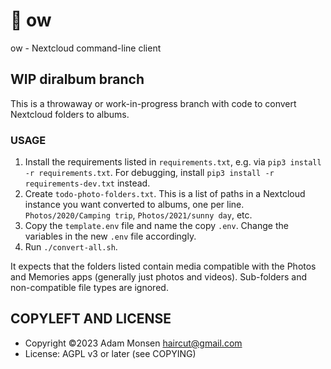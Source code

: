 # 🦉 ow

ow - Nextcloud command-line client

## WIP diralbum branch

This is a throwaway or work-in-progress branch with code to convert Nextcloud folders to albums.

### USAGE

1. Install the requirements listed in `requirements.txt`, e.g. via `pip3 install -r requirements.txt`. For debugging, install `pip3 install -r requirements-dev.txt` instead.
1. Create `todo-photo-folders.txt`. This is a list of paths in a Nextcloud instance you want converted to albums, one per line. `Photos/2020/Camping trip`, `Photos/2021/sunny day`, etc.
1. Copy the `template.env` file and name the copy `.env`. Change the variables in the new `.env` file accordingly.
1. Run `./convert-all.sh`.

It expects that the folders listed contain media compatible with the Photos and Memories apps (generally just photos and videos). Sub-folders and non-compatible file types are ignored.

## COPYLEFT AND LICENSE

* Copyright ©2023 Adam Monsen <haircut@gmail.com>
* License: AGPL v3 or later (see COPYING)
